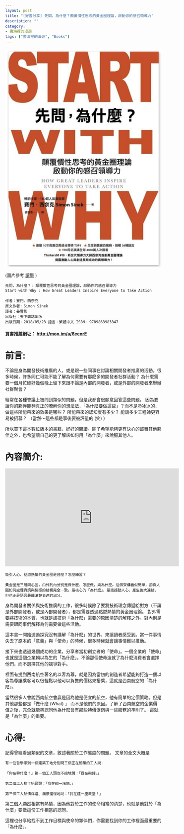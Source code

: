```yaml
---
layout: post
title: "[好書分享] 先問，為什麼？顛覆慣性思考的黃金圈理論，啟動你的感召領導力"
description: ""
category: 
- 書海裡的漫遊
tags: ["書海裡的漫遊", "Books"]
---
```




![](../images/2019/ask-why.png)

(圖片參考 [讀墨](http://moo.im/a/6cenrE) )

```
先問，為什麼？: 顛覆慣性思考的黃金圈理論，啟動你的感召領導力
Start with Why : How Great Leaders Inspire Everyone to Take Action

作者：賽門．西奈克  
原文作者：Simon Sinek  
譯者：姜雪影 
出版社：天下雜誌出版
出版日期：2018/05/23 語言：繁體中文 ISBN: 9789863983347
```

#### 買書推薦網址： http://moo.im/a/6cenrE

# 前言:

不論是身為開發技術推廣的人，或是跟一些同事在討論相關開發者推廣的活動。很多時候，許多同仁可能不能了解為何需要有那麼多的開發者社群活動？ 為什麼需要一個月忙碌好幾個晚上留下來跟不論是內部的開發者，或是外部的開發者來舉辦社群聚會？ 

經常在各種會議上被問到類似的問題，但是我都會很願意回答這些問題。 因為要讓你的夥伴能夠真正的瞭解你的想法法，「為什麼要做這些」？而不是冷冰冰的，做這些所能帶來的效果是哪些？ 所能帶來的認知度有多少？ 能讓多少工程師更容易被招募？  （當然～這些都是事後要被評量的 (笑) ）

所以買下這本數位版本的書籍，好好的閱讀。除了希望能夠更有決心的鼓舞其他夥伴之外，也希望讓自己的更了解該如何用「為什麼」來說服其他人。



# 內容簡介:

<iframe width="560" height="315" src="https://www.youtube.com/embed/5oxIJNGYmgI" frameborder="0" allow="accelerometer; autoplay; encrypted-media; gyroscope; picture-in-picture" allowfullscreen></iframe>


```
吸引人心、點燃熱情的黃金圈是甚麼？怎麼練習？

黃金圈是三層同心圓，由外到內分別是做什麼、怎麼做，與為什麼。這個架構看似簡單，卻與人腦如何處理資訊與情感的結構完全一致。最核心的「為什麼」，最能撼動人心，產生強大連結，但也正是語言最難清楚表達的部分。

```

身為開發者關係與技術推廣的工作，很多時候除了要將技術理念傳遞給對方（不論是外部開發者，或是內部開發者），都是需要透過點燃熱情的黃金圈理論。 對外需要將技術的本質，也就是該技術「為什麼」需要的原因清楚的解釋之外。對內則是需要跟同事們解釋為何需要做這些活動。

這本書一開始透過探究沒有講解「為什麼」的世界，來讓讀者感受到。當一件事情失去了原本的「意義」與「使命」的時候，很多時候就會讓事情難以推動。

接下來也透過幾個成功的企業，分享者當初創立者的「使命」。一個企業的「使命」也就是這個企業賴以為生的「為什麼」。不論那個使命造就了為什麼消費者會選擇他們，而不選擇其他的競爭對手。

裡面有提到西南航空著名的以客為尊，就是因為當初的創造者希望能夠打造一個以客為尊讓乘客可以很輕鬆以他可以負擔的價格來搭乘，這就是西南航空的「為什麼」。

當然很多人會說西南航空會贏是因為他是便宜的航空，他有簡單的定價策略。但是其他那些都是「做什麼 (What) 」 而不是他們的原因。了解了西南航空的企業價值之後，完全就能夠認同他為什麼會有那些特價促銷與一些服務的準則了。 這就是「為什麼」的重要。



# 心得:

記得曾經看過類似的文章，敘述著關於工作態度的問題。 文章的全文大概是

```
有一位哲學家到一個建築工地分別問三個正在砌築的工人說：

「你在幹什麼？」第一個工人頭也不抬地說：「我在砌磚。」

第二個工人抬了抬頭說：「我在砌一堵牆。」

第三個工人熱情洋溢、滿懷憧憬地說：「我在建一座教堂！」
```

第三個人顯然相當有熱情，因為他對於工作的使命相當的清楚，也就是他對於「為什麼」要做這份工作相當的認同。

這裡也分享給找不到工作目標與使命的夥伴們，你需要找到你的工作裡面最重要的「為什麼」。

